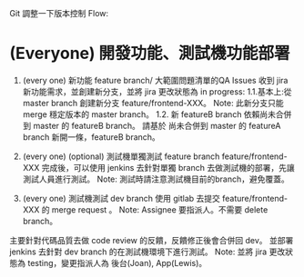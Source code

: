 Git 調整一下版本控制 Flow:

# (Everyone) 開發功能、測試機功能部署

1. (every one) 新功能 feature branch/ 大範圍問題清單的QA Issues
   收到 jira 新功能需求，並創建新分支，並將 jira 更改狀態為 in progress:
   1.1.基本上:從 master branch 創建新分支 feature/frontend-XXX。
   Note: 此新分支只能 merge 穩定版本的 master branch。
   1.2. 新 featureB branch 依賴尚未合併到 master 的 featureB branch。
   請基於 尚未合併到 master 的 featureA branch  新開一條，featureB branch。

2.  (every one) (optional) 測試機單獨測試 feature branch
    feature/frontend-XXX 完成後，可以使用 jenkins 去針對單獨 branch 去做測試機的部署，先讓測試人員進行測試。
    Note: 測試時請注意測試機目前的branch，避免覆蓋。

3. (every one) 測試機測試 dev branch
   使用 gitlab 去提交 feature/frontend-XXX  的 merge request 。
   Note: Assignee 要指派人。不需要 delete branch。

主要針對代碼品質去做 code review 的反饋，反饋修正後會合併回 dev。
並部署 jenkins 去針對 dev branch 的在測試機環境下進行測試。
Note: 並將 jira 更改狀態為 testing，變更指派人為 後台(Joan), App(Lewis)。


